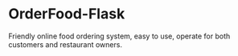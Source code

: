 # OrderFood-Flask
Friendly online food ordering system, easy to use, operate for both customers and restaurant owners.
